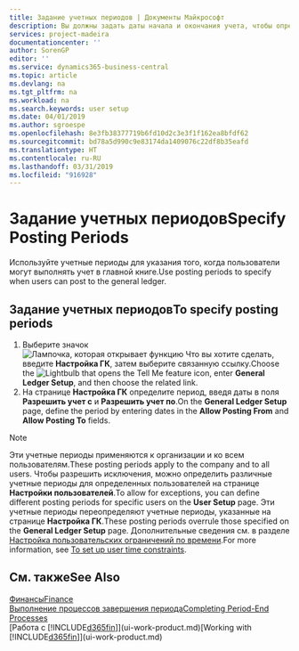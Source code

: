 ```yaml
---
title: Задание учетных периодов | Документы Майкрософт
description: Вы должны задать даты начала и окончания учета, чтобы определить, когда пользователи могут осуществлять учет в главной книге.
services: project-madeira
documentationcenter: ''
author: SorenGP
editor: ''
ms.service: dynamics365-business-central
ms.topic: article
ms.devlang: na
ms.tgt_pltfrm: na
ms.workload: na
ms.search.keywords: user setup
ms.date: 04/01/2019
ms.author: sgroespe
ms.openlocfilehash: 8e3fb38377719b6fd10d2c3e3f1f162ea8bfdf62
ms.sourcegitcommit: bd78a5d990c9e83174da1409076c22df8b35eafd
ms.translationtype: HT
ms.contentlocale: ru-RU
ms.lasthandoff: 03/31/2019
ms.locfileid: "916928"
---
```

# <a name="specify-posting-periods"></a><span data-ttu-id="c6060-103">Задание учетных периодов</span><span class="sxs-lookup"><span data-stu-id="c6060-103">Specify Posting Periods</span></span>
<span data-ttu-id="c6060-104">Используйте учетные периоды для указания того, когда пользователи могут выполнять учет в главной книге.</span><span class="sxs-lookup"><span data-stu-id="c6060-104">Use posting periods to specify when users can post to the general ledger.</span></span>  

## <a name="to-specify-posting-periods"></a><span data-ttu-id="c6060-105">Задание учетных периодов</span><span class="sxs-lookup"><span data-stu-id="c6060-105">To specify posting periods</span></span>
1. <span data-ttu-id="c6060-106">Выберите значок ![Лампочка, которая открывает функцию Что вы хотите сделать](media/ui-search/search_small.png "Что вы хотите сделать"), введите **Настройка ГК**, затем выберите связанную ссылку.</span><span class="sxs-lookup"><span data-stu-id="c6060-106">Choose the ![Lightbulb that opens the Tell Me feature](media/ui-search/search_small.png "Tell me what you want to do") icon, enter **General Ledger Setup**, and then choose the related link.</span></span>  
2. <span data-ttu-id="c6060-107">На странице **Настройка ГК** определите период, введя даты в поля **Разрешить учет с** и **Разрешить учет по**.</span><span class="sxs-lookup"><span data-stu-id="c6060-107">On the **General Ledger Setup** page, define the period by entering dates in the **Allow Posting From** and **Allow Posting To** fields.</span></span>  

> [!NOTE]  
>   <span data-ttu-id="c6060-108">Эти учетные периоды применяются к организации и ко всем пользователям.</span><span class="sxs-lookup"><span data-stu-id="c6060-108">These posting periods apply to the company and to all users.</span></span> <span data-ttu-id="c6060-109">Чтобы разрешить исключения, можно определить различные учетные периоды для определенных пользователей на странице **Настройки пользователей**.</span><span class="sxs-lookup"><span data-stu-id="c6060-109">To allow for exceptions, you can define different posting periods for specific users on the **User Setup** page.</span></span> <span data-ttu-id="c6060-110">Эти учетные периоды переопределяют учетные периоды, указанные на странице **Настройка ГК**.</span><span class="sxs-lookup"><span data-stu-id="c6060-110">These posting periods overrule those specified on the **General Ledger Setup** page.</span></span> <span data-ttu-id="c6060-111">Дополнительные сведения см. в разделе [Настройка пользовательских ограничений по времени](ui-how-users-permissions.md#to-set-up-user-time-constraints).</span><span class="sxs-lookup"><span data-stu-id="c6060-111">For more information, see [To set up user time constraints](ui-how-users-permissions.md#to-set-up-user-time-constraints).</span></span>

## <a name="see-also"></a><span data-ttu-id="c6060-112">См. также</span><span class="sxs-lookup"><span data-stu-id="c6060-112">See Also</span></span>
[<span data-ttu-id="c6060-113">Финансы</span><span class="sxs-lookup"><span data-stu-id="c6060-113">Finance</span></span>](finance.md)  
[<span data-ttu-id="c6060-114">Выполнение процессов завершения периода</span><span class="sxs-lookup"><span data-stu-id="c6060-114">Completing Period-End Processes</span></span>](year-how-complete-period-end-processes.md)  
<span data-ttu-id="c6060-115">[Работа с [!INCLUDE[d365fin](includes/d365fin_md.md)]](ui-work-product.md)</span><span class="sxs-lookup"><span data-stu-id="c6060-115">[Working with [!INCLUDE[d365fin](includes/d365fin_md.md)]](ui-work-product.md)</span></span>
